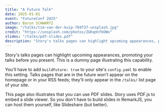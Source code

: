 ```yaml
---
title: "A Future Talk"
date: 2025-01-01
event: "FutureConf 2025"
author: Baron SCHWARTZ
image: "/talks/tim-van-der-kuip-769737-unsplash.jpg"
credit: "https://unsplash.com/photos/ZGKqdnfbOWo"
slides: "/talks/pdf-slides.pdf"
description: "Story's talks pages can highlight upcoming appearances, promoting your talks before you present."
---
```

Story's talks pages can highlight upcoming appearances, promoting your talks
before you present. This is a dummy page illustrating this capability.

You'll have to add `buildFuture: true` to your site's `config.yaml` to enable
this setting.  Talks pages that are in the future won't appear on the homepage
or in your RSS feeds; they'll only appear in the `/talks/` list page of your
site.

This page also illustrates that you can use PDF slides. Story uses PDF.js to embed a slide viewer.
So you don't have to build slides in RemarkJS, you can host them yourself, like Slideshare (but better).
<!--more-->
